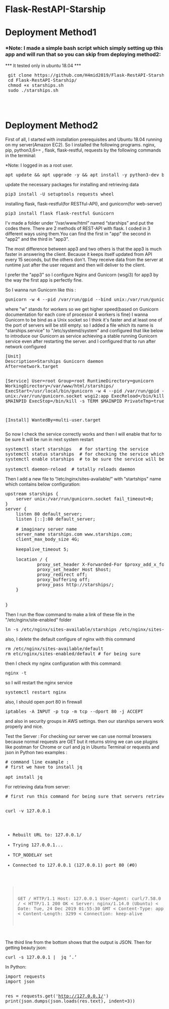 # Flask-RestAPI-Starship
<h1>Deployment Method1</h1>
<h3>*Note: I made a simple bash script which simply setting up this app and will run that so you can skip from deploying method2:</h3>
    <p>*** It tested only in ubuntu 18.04 ***</p>
 <pre>
 git clone https://github.com/H4mid2019/Flask-RestAPI-Starship.git
 cd Flask-RestAPI-Starship/
 chmod +x starships.sh
 sudo ./starships.sh
 </pre>
 <br/>
<h1>Deployment Method2</h2>
<p>First of all, I started with installation prerequisites and Ubuntu 18.04 running on my server(Amazon EC2). So I installed the following programs. nginx, pip, python3,6>= , flask, flask-restful, requests by the following commands in the terminal:</p>
<p>*Note: I logged in as a root user.</p>
<pre>
apt update && apt upgrade -y && apt install -y python3-dev build-essential python3-pip  nginx
</pre>
<p>update the necessary packages for installing and retrieving data</p>
<pre>
pip3 install -U setuptools requests wheel
</pre>
<p>installing flask, flask-restful(for RESTful-API), and gunicorn(for web-server)</p>
<pre>
pip3 install flask flask-restful Gunicorn
</pre>

<p>I'v made a folder under “/var/www/html” named “starships” and put the codes there.
There are 2 methods of REST-API with flask. I coded in 3 different ways using them.You can find the first in "app" the second in "app2" and the third in "app3".</p>

<p>The most difference between app3 and two others is that the app3 is much faster in answering the client. Because it keeps itself updated from API every 15 seconds, but the others don't. They receive data from the server at runtime just after the user request and then will deliver to the client.</p>

<p>I prefer the "app3" so I configure Nginx and Gunicorn (wsgi3) for app3 by the way the first app is perfectly fine.</p>

<p>So I wanna run Gunicorn like this :</p>
<pre>
gunicorn -w 4 --pid /var/run/gpid --bind unix:/var/run/gunicorn.socket wsgi3:app
</pre>
where "w" stands for workers so we get higher speed(based on Gunicorn documentation for each core of processor 4 workers is fine)
I wanna Gunicorn to be bind as a Unix socket so I think it's faster and at least one of the port of servers will be still empty.
so I added a file which its name is "starships.service" to "/etc/systemd/system" and configured that like below to introduce our Gunicorn as service achieving a stable running Gunicorn service even after restarting the server. and I configured that to run after network configured
<pre>
[Unit]
Description=Starships Gunicorn daemon
After=network.target

[Service]
User=root
Group=root
RuntimeDirectory=gunicorn
WorkingDirectory=/var/www/html/starships/
ExecStart=/usr/local/bin/gunicorn -w 4 --pid /var/run/gpid --bind unix:/var/run/gunicorn.socket wsgi2:app
ExecReload=/bin/kill -s HUP $MAINPID
ExecStop=/bin/kill -s TERM $MAINPID
PrivateTmp=true

[Install]
WantedBy=multi-user.target
</pre>

So now I check the service correctly works and then I will enable that for to be sure It will be run in next system restart
<pre>
systemctl start starships   # for starting the service 
systemctl status starships  # for checking the service which is correct
systemctl enable starships  # to be sure the service will be run in next restarts

systemctl daemon-reload  # totally reloads daemon 
</pre>
Then I add a new file to “/etc/nginx/sites-available/” with "startships" name which contains below configuration:
<pre>
upstream starships {
    server unix:/var/run/gunicorn.socket fail_timeout=0;
}
server {
    listen 80 default_server;
    listen [::]:80 default_server;

    # imaginary server name
    server_name starships.com www.starships.com;
    client_max_body_size 4G;

    keepalive_timeout 5;

    location / {
            proxy_set_header X-Forwarded-For $proxy_add_x_forwarded_for;
            proxy_set_header Host $host;
            proxy_redirect off;
            proxy_buffering off;
            proxy_pass http://starships/;
    }


}
</pre>
Then I run the flow command to make a link of these file in the "/etc/nginx/site-enabled" folder 
<pre>
ln -s /etc/nginx/sites-available/starships /etc/nginx/sites-enabled/starships
</pre>

also, I delete the default configure of nginx with this command
<pre>
rm /etc/nginx/sites-available/default 
rm etc/nginx/sites-enabled/default # for being sure 
</pre>

then I check my nginx configuration with this command:
<pre>
nginx -t
</pre>
so I will restart the nginx service
<pre>
systemctl restart nginx
</pre>
also, I should open port 80 in firewall
<pre>
iptables -A INPUT -p tcp -m tcp --dport 80 -j ACCEPT
</pre>
and also in security groups in AWS settings.
then our starships servers work properly and nice. 

Test the Server :
   For checking our server we can use normal browsers because normal requests are GET but it returns string we can use plugins like postman for Chrome or curl and jq in Ubuntu Terminal or  requests and json in Python two examples :
<pre>
# command line example :
# first we have to install jq 

apt install jq 
</pre>
<p>For retrieving data from server:</p>
<pre>
# first run this command for being sure that servers retrieve json output :

curl -v 127.0.0.1 

* Rebuilt URL to: 127.0.0.1/
*   Trying 127.0.0.1...
* TCP_NODELAY set
* Connected to 127.0.0.1 (127.0.0.1) port 80 (#0)
> GET / HTTP/1.1
> Host: 127.0.0.1
> User-Agent: curl/7.58.0
> Accept: */*
< HTTP/1.1 200 OK
< Server: nginx/1.14.0 (Ubuntu)
< Date: Tue, 24 Dec 2019 01:55:30 GMT
< Content-Type: application/json
< Content-Length: 3299
< Connection: keep-alive
</pre>
The third line from the bottom shows that the output is JSON. 
Then for getting beauty json:
<pre>
curl -s 127.0.0.1 |  jq ‘.’ 
</pre>
In Python:
<pre>
import requests
import json

res = requests.get('http://127.0.0.1/')
print(json.dumps(json.loads(res.text), indent=3))
</pre>
